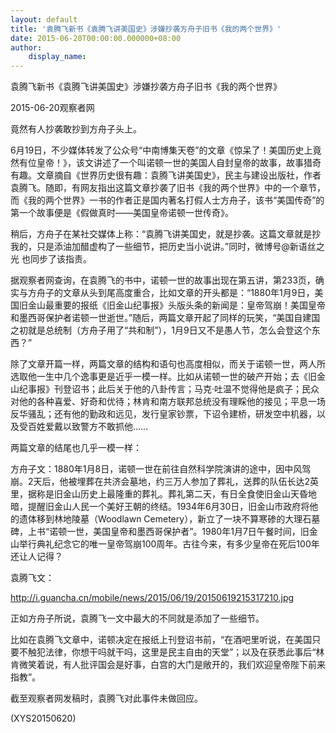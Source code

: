 ```yaml
---
layout: default
title: '袁腾飞新书《袁腾飞讲美国史》涉嫌抄袭方舟子旧书《我的两个世界》'
date: 2015-06-20T00:00:00.000000+08:00
author:
    display_name: 
---
```


袁腾飞新书《袁腾飞讲美国史》涉嫌抄袭方舟子旧书《我的两个世界》

2015-06-20观察者网

竟然有人抄袭敢抄到方舟子头上。

6月19日，不少媒体转发了公众号“中南博集天卷”的文章《惊呆了！美国历史上竟然有位皇帝！》，该文讲述了一个叫诺顿一世的美国人自封皇帝的故事，故事猎奇有趣。文章摘自《世界历史很有趣：袁腾飞讲美国史》，民主与建设出版社，作者袁腾飞。随即，有网友指出这篇文章抄袭了旧书《我的两个世界》中的一个章节，而《我的两个世界》一书的作者正是国内著名打假人士方舟子，该书“美国传奇”的第一个故事便是《假做真时——美国皇帝诺顿一世传奇》。

稍后，方舟子在某社交媒体上称：“袁腾飞讲美国史，就是抄袭。这篇文章就是抄我的，只是添油加醋虚构了一些细节，把历史当小说讲。”同时，微博号@新语丝之光 也同步了该指责。

据观察者网查询，在袁腾飞的书中，诺顿一世的故事出现在第五讲，第233页，确实与方舟子的文章从头到尾高度重合，比如文章的开头都是：“1880年1月9日，美国旧金山最重要的报纸《旧金山纪事报》头版头条的新闻是：皇帝驾崩！美国皇帝和墨西哥保护者诺顿一世逝世。”随后，两篇文章开起了同样的玩笑，“美国自建国之初就是总统制（方舟子用了“共和制”），1月9日又不是愚人节，怎么会登这个东西？”

除了文章开篇一样，两篇文章的结构和语句也高度相似，而关于诺顿一世，两人所选取他一生中几个逸事更是近乎一模一样。比如从诺顿一世的破产开始；去《旧金山纪事报》刊登诏书；此后关于他的八卦传言；马克·吐温不觉得他是疯子；民众对他的各种喜爱、好奇和优待；林肯和南方联邦总统没有理睬他的接见；平息一场反华骚乱；还有他的勤政和远见，发行皇家钞票，下诏令建桥，研发空中机器，以及受百姓爱戴以致警方不敢抓他……

两篇文章的结尾也几乎一模一样：

方舟子文：1880年1月8日，诺顿一世在前往自然科学院演讲的途中，因中风驾崩。2天后，他被埋葬在共济会墓地，约三万人参加了葬礼，送葬的队伍长达2英里，据称是旧金山历史上最隆重的葬礼。葬礼第二天，有日全食使旧金山天昏地暗，提醒旧金山人民一个美好王朝的终结。1934年6月30日，旧金山市政府将他的遗体移到林地陵墓（Woodlawn Cemetery），新立了一块不算寒碜的大理石墓碑，上书“诺顿一世，美国皇帝和墨西哥保护者”。1980年1月7日午餐时间，旧金山举行典礼纪念它的唯一皇帝驾崩100周年。古往今来，有多少皇帝在死后100年还让人记得？

袁腾飞文：

http://i.guancha.cn/mobile/news/2015/06/19/20150619215317210.jpg

正如方舟子所说，袁腾飞一文中最大的不同就是添加了一些细节。

比如在袁腾飞文章中，诺顿决定在报纸上刊登诏书前，“在酒吧里听说，在美国只要不触犯法律，你想干吗就干吗，这里是民主自由的天堂”；以及在获悉此事后“林肯微笑着说，有人批评国会是好事，白宫的大门是敞开的，我们欢迎皇帝陛下前来指教”。

截至观察者网发稿时，袁腾飞对此事件未做回应。

(XYS20150620)

